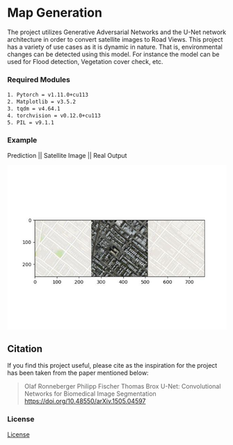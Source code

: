 # Map Generation 

The project utilizes Generative Adversarial Networks and the U-Net network architecture in order to convert satellite images to Road Views. This project has a variety of use cases as it is dynamic in nature. That is, environmental changes can be detected using this model. For instance the model can be used for Flood detection, Vegetation cover check, etc.

### Required Modules
    1. Pytorch = v1.11.0+cu113
    2. Matplotlib = v3.5.2
    3. tqdm = v4.64.1
    4. torchvision = v0.12.0+cu113
    5. PIL = v9.1.1

### Example

Prediction               || Satellite Image                || Real Output

![Can't Load Image](https://github.com/arsh73552/MapGeneration/blob/main/exampleOut.jpg)


## Citation

If you find this project useful, please cite as the inspiration for the project has been taken from the paper mentioned below:

> Olaf Ronneberger 
> Philipp Fischer 
> Thomas Brox
> U-Net: Convolutional Networks for Biomedical Image Segmentation
> https://doi.org/10.48550/arXiv.1505.04597

### License

<a href = 'MIT-LICENSE.txt'>License</a>


